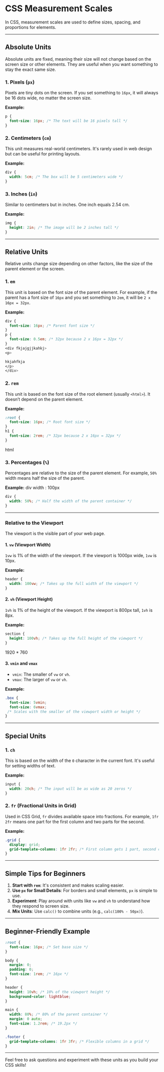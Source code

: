 # CSS Measurement Scales

In CSS, measurement scales are used to define sizes, spacing, and proportions for elements.

---

## Absolute Units

Absolute units are fixed, meaning their size will not change based on the screen size or other elements. They are useful when you want something to stay the exact same size.

### 1. Pixels (`px`)

Pixels are tiny dots on the screen. If you set something to `16px`, it will always be 16 dots wide, no matter the screen size.

**Example:**

```css
p {
  font-size: 16px; /* The text will be 16 pixels tall */
}
```

### 2. Centimeters (`cm`)

This unit measures real-world centimeters. It's rarely used in web design but can be useful for printing layouts.

**Example:**

```css
div {
  width: 5cm; /* The box will be 5 centimeters wide */
}
```

### 3. Inches (`in`)

Similar to centimeters but in inches. One inch equals 2.54 cm.

**Example:**

```css
img {
  height: 2in; /* The image will be 2 inches tall */
}
```

---

## Relative Units

Relative units change size depending on other factors, like the size of the parent element or the screen.

### 1. `em`

This unit is based on the font size of the parent element. For example, if the parent has a font size of `16px` and you set something to `2em`, it will be `2 x 16px = 32px`.

**Example:**

```css
div {
  font-size: 16px; /* Parent font size */
}
p {
  font-size: 0.5em; /* 32px because 2 x 16px = 32px */
}
<div fkjajgjjkahkj>
<p>

hkjahfkja
</p>
</div>

```

### 2. `rem`

This unit is based on the font size of the root element (usually `<html>`). It doesn’t depend on the parent element.

**Example:**

```css
:root {
  font-size: 16px; /* Root font size */
}
h1 {
  font-size: 2rem; /* 32px because 2 x 16px = 32px */
}
```

html

### 3. Percentages (`%`)

Percentages are relative to the size of the parent element. For example, `50%` width means half the size of the parent.

**Example:**
div width : 100px

```css
div {
  width: 50%; /* Half the width of the parent container */
}
```

---

### Relative to the Viewport

The viewport is the visible part of your web page.

#### 1. `vw` (Viewport Width)

`1vw` is 1% of the width of the viewport. If the viewport is 1000px wide, `1vw` is 10px.

**Example:**

```css
header {
  width: 100vw; /* Takes up the full width of the viewport */
}
```

#### 2. `vh` (Viewport Height)

`1vh` is 1% of the height of the viewport. If the viewport is 800px tall, `1vh` is 8px.

**Example:**

```css
section {
  height: 100vh; /* Takes up the full height of the viewport */
}
```
1920 * 760

#### 3. `vmin` and `vmax`

- `vmin`: The smaller of `vw` or `vh`.
- `vmax`: The larger of `vw` or `vh`.

**Example:**

```css
.box {
  font-size: 5vmin; 
  font-size: 6vmax; 
 /* Scales with the smaller of the viewport width or height */
}
```

---

## Special Units

### 1. `ch`

This is based on the width of the `0` character in the current font. It's useful for setting widths of text.

**Example:**

```css
input {
  width: 20ch; /* The input will be as wide as 20 zeros */
}
```

### 2. `fr` (Fractional Units in Grid)

Used in CSS Grid, `fr` divides available space into fractions. For example, `1fr 2fr` means one part for the first column and two parts for the second.

**Example:**

```css
.grid {
  display: grid;
  grid-template-columns: 1fr 2fr; /* First column gets 1 part, second column gets 2 parts */
}
```

---

## Simple Tips for Beginners

1. **Start with `rem`**: It's consistent and makes scaling easier.
2. **Use `px` for Small Details**: For borders and small elements, `px` is simple to use.
3. **Experiment**: Play around with units like `vw` and `vh` to understand how they respond to screen size.
4. **Mix Units**: Use `calc()` to combine units (e.g., `calc(100% - 50px)`).

---

## Beginner-Friendly Example

```css
:root {
  font-size: 16px; /* Set base size */
}

body {
  margin: 0;
  padding: 0;
  font-size: 1rem; /* 16px */
}

header {
  height: 10vh; /* 10% of the viewport height */
  background-color: lightblue;
}

main {
  width: 80%; /* 80% of the parent container */
  margin: 0 auto;
  font-size: 1.2rem; /* 19.2px */
}

.footer {
  grid-template-columns: 1fr 3fr; /* Flexible columns in a grid */
}
```

---

Feel free to ask questions and experiment with these units as you build your CSS skills!
